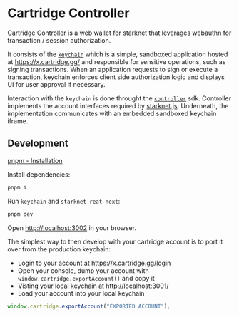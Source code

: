 # Cartridge Controller

Cartridge Controller is a web wallet for starknet that leverages webauthn for
transaction / session authorization.

It consists of the [`keychain`](packages/keychain) which is a simple, sandboxed
application hosted at https://x.cartridge.gg/ and responsible for sensitive
operations, such as signing transactions. When an application requests to sign
or execute a transaction, keychain enforces client side authorization logic and
displays UI for user approval if necessary.

Interaction with the `keychain` is done throught the
[`controller`](packages/controller) sdk. Controller implements the account
interfaces required by [starknet.js](https://github.com/0xs34n/starknet.js).
Underneath, the implementation communicates with an embedded sandboxed keychain
iframe.

## Development

[pnpm - Installation](https://pnpm.io/installation)

Install dependencies:

```sh
pnpm i
```

Run `keychain` and `starknet-reat-next`:

```sh
pnpm dev
```

Open <http://localhost:3002> in your browser.

The simplest way to then develop with your cartridge account is to port it over
from the production keychain:

- Login to your account at https://x.cartridge.gg/login
- Open your console, dump your account with `window.cartridge.exportAccount()`
  and copy it
- Visting your local keychain at http://localhost:3001/
- Load your account into your local keychain

```js
window.cartridge.exportAccount("EXPORTED ACCOUNT");
```
